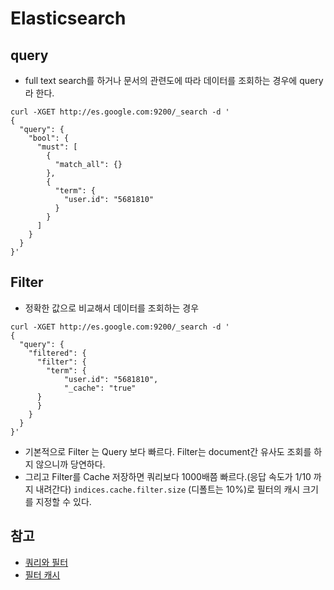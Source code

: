 # Elasticsearch

## query
* full text search를 하거나 문서의 관련도에 따라 데이터를 조회하는 경우에 query라 한다.

```
curl -XGET http://es.google.com:9200/_search -d '
{
  "query": {
    "bool": {
      "must": [
        {
          "match_all": {}
        },
        {
          "term": {
            "user.id": "5681810"
          }
        }
      ]
    }
  }
}'
```
## Filter
* 정확한 값으로 비교해서 데이터를 조회하는 경우
```
curl -XGET http://es.google.com:9200/_search -d '
{
  "query": {
    "filtered": { 
      "filter": {
      	"term": {
	        "user.id": "5681810",
	        "_cache": "true"
	  }   
      }
    }
  }
}'

```

* 기본적으로 Filter 는 Query 보다 빠르다. Filter는 document간 유사도 조회를 하지 않으니까 당연하다.
* 그리고 Filter를 Cache 저장하면 쿼리보다 1000배쯤 빠르다.(응답 속도가 1/10 까지 내려간다)
`indices.cache.filter.size` (디폴트는 10%)로 필터의 캐시 크기를 지정할 수 있다.

## 참고
* [쿼리와 필터](https://www.elastic.co/guide/en/elasticsearch/guide/current/_queries_and_filters.html)
* [필터 캐시](https://www.elastic.co/guide/en/elasticsearch/reference/1.4/index-modules-cache.html#filter)

